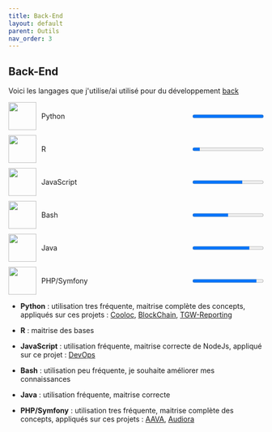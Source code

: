 ```yaml
---
title: Back-End
layout: default
parent: Outils
nav_order: 3
---
```


## Back-End

Voici les langages que j'utilise/ai utilisé pour du développement [back](https://fr.wikipedia.org/wiki/Backend)

<div style="display:flex;align-items:center;margin-bottom:10px;">
  <img src="https://www.svgrepo.com/show/452091/python.svg" width="55" height="55" style="margin-right:10px;">
  <span style="flex:1;">Python</span>
  <progress value="100" max="100"></progress>
</div>

<div style="display:flex;align-items:center;margin-bottom:10px;">
  <img src="https://upload.wikimedia.org/wikipedia/commons/thumb/1/1b/R_logo.svg/1280px-R_logo.svg.png" width="55" height="55" style="margin-right:10px;">
  <span style="flex:1;">R</span>
  <progress value="10" max="100"></progress>
</div>

<div style="display:flex;align-items:center;margin-bottom:10px;">
  <img src="https://www.svgrepo.com/show/349419/javascript.svg" width="55" height="55" style="margin-right:10px;">
  <span style="flex:1;">JavaScript</span>
  <progress value="70" max="100"></progress>
</div>

<div style="display:flex;align-items:center;margin-bottom:10px;">
  <img src="https://www.svgrepo.com/show/353478/bash-icon.svg" width="55" height="55" style="margin-right:10px;">
  <span style="flex:1;">Bash</span>
  <progress value="50" max="100"></progress>
</div>

<div style="display:flex;align-items:center;margin-bottom:10px;">
  <img src="https://www.svgrepo.com/show/452234/java.svg" width="55" height="55" style="margin-right:10px;">
  <span style="flex:1;">Java</span>
  <progress value="80" max="100"></progress>
</div>

<div style="display:flex;align-items:center;margin-bottom:10px;">
  <img src="https://www.svgrepo.com/show/349474/php.svg" width="55" height="55" style="margin-right:10px;">
  <span style="flex:1;">PHP/Symfony</span>
  <progress value="90" max="100"></progress>
</div>

- **Python** : utilisation tres fréquente, maitrise complète des concepts, appliqués sur ces projets : [Cooloc](https://mathieuaudibert.github.io/docs/projets/cooloc.html), [BlockChain](https://mathieuaudibert.github.io/docs/projets/blockchain.html), [TGW-Reporting](https://mathieuaudibert.github.io/docs/projets/tgw.html)

- **R** : maitrise des bases

- **JavaScript** : utilisation fréquente, maitrise correcte de NodeJs, appliqué sur ce projet : [DevOps](https://mathieuaudibert.github.io/docs/projets/devops.html)

- **Bash** : utilisation peu fréquente, je souhaite améliorer mes connaissances

- **Java** : utilisation fréquente, maitrise correcte

- **PHP/Symfony** : utilisation tres fréquente, maitrise complète des concepts, appliqués sur ces projets : [AAVA](https://mathieuaudibert.github.io/docs/projets/aava.html), [Audiora](https://mathieuaudibert.github.io/docs/projets/audiora.html)
